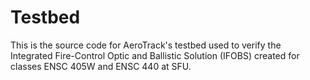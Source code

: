 # Testbed
This is the source code for AeroTrack's testbed used to verify the Integrated
Fire-Control Optic and Ballistic Solution (IFOBS) created for classes ENSC 405W
and ENSC 440 at SFU.
